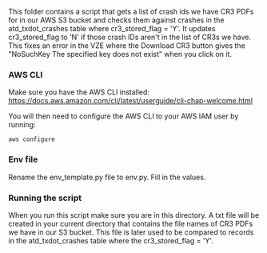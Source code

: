 This folder contains a script that gets a list of crash ids we have CR3 PDFs for in our AWS S3 bucket and checks them against crashes in the atd_txdot_crashes table where cr3_stored_flag = 'Y'. It updates cr3_stored_flag to 'N' if those crash IDs aren't in the list of CR3s we have. This fixes an error in the VZE where the Download CR3 button gives the "NoSuchKey The specified key does not exist" when you click on it.

### AWS CLI

Make sure you have the AWS CLI installed: https://docs.aws.amazon.com/cli/latest/userguide/cli-chap-welcome.html

You will then need to configure the AWS CLI to your AWS IAM user by running:

`aws configure`

### Env file

Rename the env_template.py file to env.py. Fill in the values.

### Running the script

When you run this script make sure you are in this directory. A txt file will be created in your current directory that contains the file names of CR3 PDFs we have in our S3 bucket. This file is later used to be compared to records in the atd_txdot_crashes table where the cr3_stored_flag = 'Y'.
